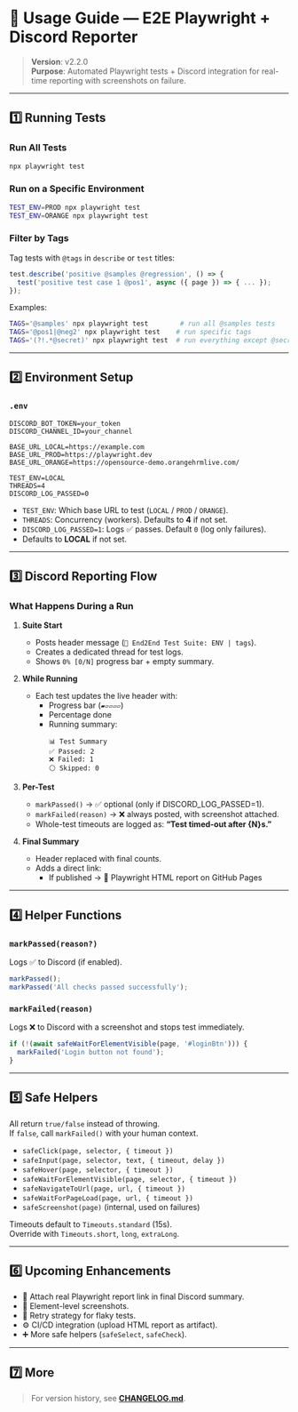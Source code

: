 # 📘 Usage Guide — E2E Playwright + Discord Reporter

> **Version**: v2.2.0  
> **Purpose**: Automated Playwright tests + Discord integration for real-time reporting with screenshots on failure.

---

## 1️⃣ Running Tests

### Run All Tests

```bash
npx playwright test
```

### Run on a Specific Environment

```bash
TEST_ENV=PROD npx playwright test
TEST_ENV=ORANGE npx playwright test
```

### Filter by Tags

Tag tests with `@tags` in `describe` or `test` titles:

```js
test.describe('positive @samples @regression', () => {
  test('positive test case 1 @pos1', async ({ page }) => { ... });
});
```

Examples:

```bash
TAGS='@samples' npx playwright test        # run all @samples tests
TAGS='@pos1|@neg2' npx playwright test    # run specific tags
TAGS='(?!.*@secret)' npx playwright test  # run everything except @secret
```

---

## 2️⃣ Environment Setup

### `.env`

```env
DISCORD_BOT_TOKEN=your_token
DISCORD_CHANNEL_ID=your_channel

BASE_URL_LOCAL=https://example.com
BASE_URL_PROD=https://playwright.dev
BASE_URL_ORANGE=https://opensource-demo.orangehrmlive.com/

TEST_ENV=LOCAL
THREADS=4
DISCORD_LOG_PASSED=0
```

- `TEST_ENV`: Which base URL to test (`LOCAL` / `PROD` / `ORANGE`).
- `THREADS`: Concurrency (workers). Defaults to **4** if not set.
- `DISCORD_LOG_PASSED=1`: Logs ✅ passes. Default `0` (log only failures).
- Defaults to **LOCAL** if not set.

---

## 3️⃣ Discord Reporting Flow

### What Happens During a Run

1. **Suite Start**
   - Posts header message (`🧪 End2End Test Suite: ENV | tags`).
   - Creates a dedicated thread for test logs.
   - Shows `0% [0/N]` progress bar + empty summary.

2. **While Running**
   - Each test updates the live header with:
     - Progress bar (`▰▱▱▱▱`)
     - Percentage done
     - Running summary:
       ```
       📊 Test Summary
       ✅ Passed: 2
       ❌ Failed: 1
       ⚪ Skipped: 0
       ```

3. **Per-Test**
   - `markPassed()` → ✅ optional (only if DISCORD_LOG_PASSED=1).
   - `markFailed(reason)` → ❌ always posted, with screenshot attached.
   - Whole-test timeouts are logged as: **“Test timed-out after {N}s.”**

4. **Final Summary**
   - Header replaced with final counts.
   - Adds a direct link:
     - If published → 🔗 Playwright HTML report on GitHub Pages

---

## 4️⃣ Helper Functions

### `markPassed(reason?)`

Logs ✅ to Discord (if enabled).

```js
markPassed();
markPassed('All checks passed successfully');
```

### `markFailed(reason)`

Logs ❌ to Discord with a screenshot and stops test immediately.

```js
if (!(await safeWaitForElementVisible(page, '#loginBtn'))) {
  markFailed('Login button not found');
}
```

---

## 5️⃣ Safe Helpers

All return `true/false` instead of throwing.  
If `false`, call `markFailed()` with your human context.

- `safeClick(page, selector, { timeout })`
- `safeInput(page, selector, text, { timeout, delay })`
- `safeHover(page, selector, { timeout })`
- `safeWaitForElementVisible(page, selector, { timeout })`
- `safeNavigateToUrl(page, url, { timeout })`
- `safeWaitForPageLoad(page, url, { timeout })`
- `safeScreenshot(page)` (internal, used on failures)

Timeouts default to `Timeouts.standard` (15s).  
Override with `Timeouts.short`, `long`, `extraLong`.

---

## 6️⃣ Upcoming Enhancements

- 🔗 Attach real Playwright report link in final Discord summary.
- 📸 Element-level screenshots.
- 🔄 Retry strategy for flaky tests.
- ⚙️ CI/CD integration (upload HTML report as artifact).
- ➕ More safe helpers (`safeSelect`, `safeCheck`).

---

## 7️⃣ More

> For version history, see **[CHANGELOG.md](./CHANGELOG.md)**.
